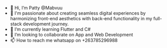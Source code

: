 - 👋 Hi, I’m Patty @Mabvuu
- 👀 I'm passionate about creating seamless digital experiences by harmonizing front-end aesthetics with back-end functionality in my full-stack development journey.
- 🌱 I’m currently learning Flutter and C#
- 💞️ I’m looking to collaborate on App and Web Development
- 📫 How to reach me whatsapp on +263785296988

<!---
Mabvuu/Mabvuu is a ✨ special ✨ repository because its `README.md` (this file) appears on your GitHub profile.
You can click the Preview link to take a look at your changes.
--->
